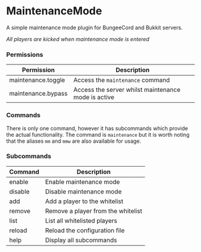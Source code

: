 MaintenanceMode
===============

A simple maintenance mode plugin for BungeeCord and Bukkit servers.

_All players are kicked when maintenance mode is entered_

### Permissions
|Permission|Description|
|----------|-----------|
|maintenance.toggle|Access the `maintenance` command|
|maintenance.bypass|Access the server whilst maintenance mode is active|

### Commands

There is only one command, however it has subcommands which provide the actual functionality. 
The command is `maintenance` but it is worth noting that the aliases `mm` and `mmw` are also available for usage.

### Subcommands

|Command|Description|
|-------|-----------|
|enable|Enable maintenance mode|
|disable|Disable maintenance mode|
|add|Add a player to the whitelist|
|remove|Remove a player from the whitelist|
|list|List all whitelisted players|
|reload|Reload the configuration file|
|help|Display all subcommands|

### 
